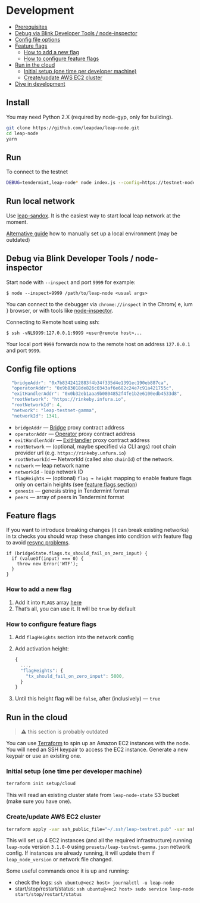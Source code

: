 # Development

* [Prerequisites](#prerequisites)
* [Debug via Blink Developer Tools / node-inspector](#debug-via-blink-developer-tools--node-inspector)
* [Config file options](#config-file-options)
* [Feature flags](#feature-flags)
  * [How to add a new flag](#how-to-add-a-new-flag)
  * [How to configure feature flags](#how-to-configure-feature-flags)
* [Run in the cloud](#run-in-the-cloud)
  * [Initial setup (one time per developer machine)](#initial-setup-one-time-per-developer-machine)
  * [Create/update AWS EC2 cluster](#createupdate-aws-ec2-cluster)
* [Dive in development](#dive-in-development)

## Install

You may need Python 2.X (required by node-gyp, only for building).

```sh
git clone https://github.com/leapdao/leap-node.git
cd leap-node
yarn
```

## Run

To connect to the testnet

```sh
DEBUG=tendermint,leap-node* node index.js --config=https://testnet-node.leapdao.org
```

## Run local network

Use [leap-sandox](https://github.com/leapdao/leap-sandbox). It is the easiest way to start local leap network at the moment.

[Alternative guide](https://github.com/parsec-labs/parsec-contracts/wiki/Setting-up-local-development-environment) how to manually set up a local environment (may be outdated)

## Debug via Blink Developer Tools / node-inspector

Start node with `--inspect` and port `9999` for example:

`$ node --inspect=9999 /path/to/leap-node <usual args>`

You can connect to the debugger via `chrome://inspect` in the Chrom{ e, ium } browser,
or with tools like [node-inspector](https://github.com/node-inspector/node-inspector).

Connecting to Remote host using ssh:

`$ ssh -vNL9999:127.0.0.1:9999 <user@remote host>...`

Your local port `9999` forwards now to the remote host on address `127.0.0.1` and port `9999`.

## Config file options

```js
  "bridgeAddr": "0x7b8342412883f4b34f335d4e1391ec190eb887ca",
  "operatorAddr": "0x9b83018de826c0343af6e682c24e7c91a421755c",
  "exitHandlerAddr": "0x0b32eb1aaa9b0804852f4fe1b2e6100edb4533d8",
  "rootNetwork": "https://rinkeby.infura.io",
  "rootNetworkId": 4,
  "network": "leap-testnet-gamma",
  "networkId": 1341,
```

* `bridgeAddr` — [Bridge](https://github.com/leapdao/leap-contracts/blob/master/contracts/Bridge.sol) proxy contract address
* `operatorAddr` — [Operator](https://github.com/leapdao/leap-contracts/blob/master/contracts/PoaOperator.sol) proxy contract address
* `exitHandlerAddr` — [ExitHandler](https://github.com/leapdao/leap-contracts/blob/master/contracts/FastExitHandler.sol) proxy contract address
* `rootNetwork` — (optional, maybe specified via CLI args) root chain provider url (e.g. `https://rinkeby.unfura.io`)
* `rootNetworkId` — NetworkId (called also `chainId`) of the network.
* `network` — leap network name
* `networkId` - leap network ID
* `flagHeights` — (optional) `flag → height` mapping to enable feature flags only on certain heights (see [feature flags section](#feature-flags))
* `genesis` — genesis string in Tendermint format
* `peers` — array of peers in Tendermint format

## Feature flags

If you want to introduce breaking changes (it can break existing networks) in tx checks you should wrap these changes into condition with feature flag to avoid [resync problems](https://github.com/leapdao/leap-node/issues/334).

```es6
if (bridgeState.flags.tx_should_fail_on_zero_input) {
  if (valueOf(input) === 0) {
    throw new Error('WTF');
  }
}
```

### How to add a new flag

1. Add it into `FLAGS` array [here](src/flags/index.js#L3)
2. That’s all, you can use it. It will be `true` by default

### How to configure feature flags

1. Add `flagHeights` section into the network config
2. Add activation height:

    ```js
    {
      ...,
      "flagHeights": {
        "tx_should_fail_on_zero_input": 5000,
      }
    }
    ```

3. Until this height flag will be `false`, after (inclusively) — `true`

## Run in the cloud

> ⚠️ this section is probably outdated

You can use [Terraform](https://www.terraform.io/) to spin up an Amazon EC2 instances with the node. You will need an SSH keypair to access the EC2 instance. Generate a new keypair or use an existing one.

### Initial setup (one time per developer machine)

```sh
terraform init setup/cloud
```

This will read an existing cluster state from `leap-node-state` S3 bucket (make sure you have one).

### Create/update AWS EC2 cluster

```sh
terraform apply -var ssh_public_file="~/.ssh/leap-testnet.pub" -var ssh_private_file="~/.ssh/leap-testnet" -var network="leap-testnet-gamma" -var count=4 -var leap_node_version=3.1.0-0 setup/cloud
```

This will set up 4 EC2 instances (and all the required infrastructure) running `leap-node` version `3.1.0-0` using `presets/leap-testnet-gamma.json` network config. If instances are already running, it will update them if `leap_node_version` or network file changed.

Some useful commands once it is up and running:

* check the logs: `ssh ubuntu@<ec2 host> journalctl -u leap-node`
* start/stop/restart/status: `ssh ubuntu@<ec2 host> sudo service leap-node start/stop/restart/status`